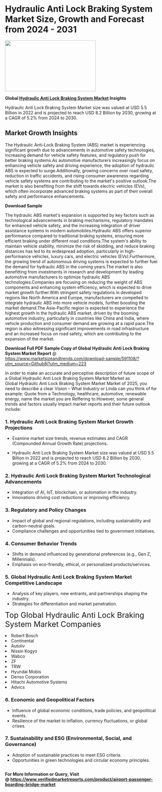 <H1>Hydraulic Anti Lock Braking System Market Size, Growth and Forecast from 2024 - 2031</H1><img class="aligncenter size-medium wp-image-584254" src="https://thirdeyenews.in/wp-content/uploads/2024/09/Global-Market-Research-300x168.jpeg" alt="" width="300" height="168" /><p><strong>Global&nbsp;<a href="https://www.marketsizeandtrends.com/download-sample/591108/?utm_source=Github8j?utm_medium=223">Hydraulic Anti Lock Braking System Market</a> Insights</strong></p><p>Hydraulic Anti Lock Braking System Market size was valued at USD 5.5 Billion in 2022 and is projected to reach USD 8.2 Billion by 2030, growing at a CAGR of 5.2% from 2024 to 2030.</p><p><h2>Market Growth Insights</h2> <p>The Hydraulic Anti-Lock Braking System (ABS) market is experiencing significant growth due to advancements in automotive safety technologies, increasing demand for vehicle safety features, and regulatory push for better braking systems.As automotive manufacturers increasingly focus on enhancing vehicle safety and driving experience, the adoption of hydraulic ABS is expected to surge.Additionally, growing concerns over road safety, reduction in traffic accidents, and rising consumer awareness regarding vehicle safety systems are contributing to the market's positive outlook.The market is also benefiting from the shift towards electric vehicles (EVs), which often incorporate advanced braking systems as part of their overall safety and performance enhancements.</p> <p><strong>Download Sample</strong></p> <p>The hydraulic ABS market's expansion is supported by key factors such as technological advancements in braking mechanisms, regulatory mandates for enhanced vehicle safety, and the increasing integration of driver assistance systems in modern automobiles.Hydraulic ABS offers superior performance compared to traditional braking systems, ensuring more efficient braking under different road conditions.The system's ability to maintain vehicle stability, minimize the risk of skidding, and reduce braking distances has led to its widespread adoption, particularly in high-performance vehicles, luxury cars, and electric vehicles (EVs).Furthermore, the growing trend of autonomous driving systems is expected to further fuel the demand for hydraulic ABS in the coming years.The market is also benefitting from investments in research and development by leading automotive manufacturers to optimize hydraulic ABS technologies.Companies are focusing on reducing the weight of ABS components and enhancing system efficiency, which is expected to drive market growth further.With stringent safety regulations in developed regions like North America and Europe, manufacturers are compelled to integrate hydraulic ABS into more vehicle models, further boosting the market demand.The Asia-Pacific region is expected to experience the highest growth in the hydraulic ABS market, driven by the booming automotive industry, particularly in countries like China and India, where vehicle production and consumer demand are growing at a rapid pace.The region is also witnessing significant improvements in road infrastructure and an increased focus on road safety, which are contributing to the expansion of the market.<p><span class=""><strong>Download Full PDF Sample Copy of Global Hydraulic Anti Lock Braking System Market Report</strong> @ <a href="https://www.marketsizeandtrends.com/download-sample/591108/?utm_source=Github8j?utm_medium=223" target="_blank">https://www.marketsizeandtrends.com/download-sample/591108/?utm_source=Github8j?utm_medium=223</a></span></p><p>In order to make an accurate and perceptive description of future scope of a Global&nbsp;Hydraulic Anti Lock Braking System Market Market as Global&nbsp;Hydraulic Anti Lock Braking System Market Market of 2025, you need to describe a clear Vision &ndash; What Industry or Linda can you think of for example: Quote from a Technology, healthcare, automotive, renewable energy, name the market you are Reffering to.However, some general trends and factors usually impact market reports and their future outlook include:</p><h3>1.&nbsp;<strong>Hydraulic Anti Lock Braking System Market Growth Projections</strong></h3><ul><li>Examine market size trends, revenue estimates and CAGR (Compounded Annual Growth Rate) projections.</li><li><p>Hydraulic Anti Lock Braking System Market size was valued at USD 5.5 Billion in 2022 and is projected to reach USD 8.2 Billion by 2030, growing at a CAGR of 5.2% from 2024 to 2030.</p></li></ul><h3>2.&nbsp;<strong>Hydraulic Anti Lock Braking System Market Technological Advancements</strong></h3><ul><li>Integration of AI, IoT, blockchain, or automation in the industry.</li><li>Innovations driving cost reductions or improving efficiency.</li></ul><h3>3.&nbsp;<strong>Regulatory and Policy Changes</strong></h3><ul><li>Impact of global and regional regulations, including sustainability and carbon-neutral goals.</li><li>Compliance challenges and opportunities tied to government initiatives.</li></ul><h3>4.&nbsp;<strong>Consumer Behavior Trends</strong></h3><ul><li>Shifts in demand influenced by generational preferences (e.g., Gen Z, Millennials).</li><li>Emphasis on eco-friendly, ethical, or personalized products/services.</li></ul><h3>5.&nbsp;<strong>Global Hydraulic Anti Lock Braking System Market Competitive Landscape</strong></h3><ul><li>Analysis of key players, new entrants, and partnerships shaping the industry.</li><li>Strategies for differentiation and market penetration.</li></ul><p data-pm-slice="1 1 []"><span style="color: inherit; font-family: inherit; font-size: 25px;">Top Global Hydraulic Anti Lock Braking System Market Companies</span></p><div class="" data-test-id=""><p><li>Robert Bosch</li><li> Continental</li><li> Autoliv</li><li> Nissin Kogyo</li><li> Wabco</li><li> ZF</li><li> TRW</li><li> Hyundai Mobis</li><li> Denso Corporation</li><li> Hitachi Automotive Systems</li><li> Advics</li></p></div><h3>6.&nbsp;<strong>Economic and Geopolitical Factors</strong></h3><ul><li>Influence of global economic conditions, trade policies, and geopolitical events.</li><li>Resilience of the market to inflation, currency fluctuations, or global crises.</li></ul><h3>7.&nbsp;<strong>Sustainability and ESG (Environmental, Social, and Governance)</strong></h3><ul><li>Adoption of sustainable practices to meet ESG criteria.</li><li>Opportunities in green technologies and circular economy principles.</li></ul><h2><strong style="font-size: 14px;">For More Information or Query, Visit @&nbsp;</strong><a style="background-color: #ffffff; font-size: 14px;" href="https://www.marketsizeandtrends.com/report/hydraulic-anti-lock-braking-system-market/" target="_blank">https://www.verifiedmarketreports.com/product/airport-passenger-boarding-bridge-market</a></h2>